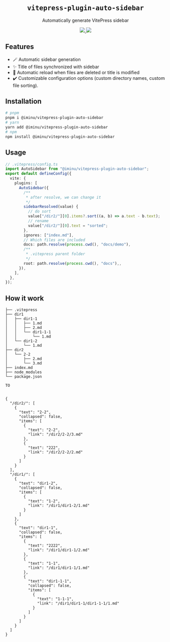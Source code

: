 <h2 align='center'><samp>vitepress-plugin-auto-sidebar</samp></h2>

<p align='center'>Automatically generate VitePress sidebar</p>

<p align='center'>
  <a href='https://www.npmjs.com/package/@iminu/vitepress-plugin-auto-sidebar'>
    <img src='https://img.shields.io/npm/v/@iminu/vitepress-plugin-auto-sidebar?color=222&style=flat-square'>
  </a>
  <a href='https://github.com/mingyuLi97/vitepress-plugin-auto-sidebar/blob/master/LICENSE'>
    <img src='https://img.shields.io/badge/license-MIT-blue.svg'>
  </a>
</p>

## Features

- 🪄 Automatic sidebar generation
- ✨ Title of files synchronized with sidebar
- 🚀 Automatic reload when files are deleted or title is modified
- ✔️ Customizable configuration options (custom directory names, custom file sorting).

## Installation

```bash
# pnpm
pnpm i @iminu/vitepress-plugin-auto-sidebar
# yarn
yarn add @iminu/vitepress-plugin-auto-sidebar
# npm
npm install @iminu/vitepress-plugin-auto-sidebar
```

## Usage

```ts
// .vitepress/config.ts
import AutoSidebar from "@iminu/vitepress-plugin-auto-sidebar";
export default defineConfig({
  vite: {
    plugins: [
      AutoSidebar({
        /**
         * after resolve, we can change it
         */
        sidebarResolved(value) {
          // do sort
          value["/dir2/"][0].items?.sort((a, b) => a.text - b.text);
          // rename
          value["/dir2/"][0].text = "sorted";
        },
        ignores: ["index.md"],
        // Which files are included
        docs: path.resolve(process.cwd(), "docs/demo"),
        /**
         * .vitepress parent folder
         */
        root: path.resolve(process.cwd(), "docs"),,
      }),
    ],
  },
});
```

## How it work

```
├── .vitepress
├── dir1
│   ├── dir1-1
│   │   ├── 1.md
│   │   ├── 2.md
│   │   └── dir1-1-1
│   │       └── 1.md
│   └── dir1-2
│       └── 1.md
├── dir2
│   └── 2-2
│       ├── 2.md
│       └── 3.md
├── index.md
├── node_modules
└── package.json

TO


{
  "/dir2/": [
    {
      "text": "2-2",
      "collapsed": false,
      "items": [
        {
          "text": "2-2",
          "link": "/dir2/2-2/3.md"
        },
        {
          "text": "222",
          "link": "/dir2/2-2/2.md"
        }
      ]
    }
  ],
  "/dir1/": [
    {
      "text": "dir1-2",
      "collapsed": false,
      "items": [
        {
          "text": "1-2",
          "link": "/dir1/dir1-2/1.md"
        }
      ]
    },
    {
      "text": "dir1-1",
      "collapsed": false,
      "items": [
        {
          "text": "2222",
          "link": "/dir1/dir1-1/2.md"
        },
        {
          "text": "1-1",
          "link": "/dir1/dir1-1/1.md"
        },
        {
          "text": "dir1-1-1",
          "collapsed": false,
          "items": [
            {
              "text": "1-1-1",
              "link": "/dir1/dir1-1/dir1-1-1/1.md"
            }
          ]
        }
      ]
    }
  ]
}
```
